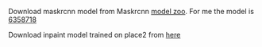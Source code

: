 Download maskrcnn model from Maskrcnn [model zoo](https://github.com/facebookresearch/maskrcnn-benchmark/blob/master/MODEL_ZOO.md). For me the model is [6358718](https://download.pytorch.org/models/maskrcnn/e2e_mask_rcnn_X_101_32x8d_FPN_1x.pth)

Download inpaint model trained on place2 from [here](https://drive.google.com/drive/folders/1M3AFy7x9DqXaI-fINSynW7FJSXYROfv-)
